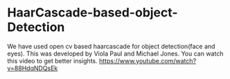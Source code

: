 # HaarCascade-based-object-Detection
We have used open cv based haarcascade for object detection(face and eyes). This was developed by Viola Paul and Michael Jones. You can watch this video to get better insights. https://www.youtube.com/watch?v=88HdqNDQsEk
